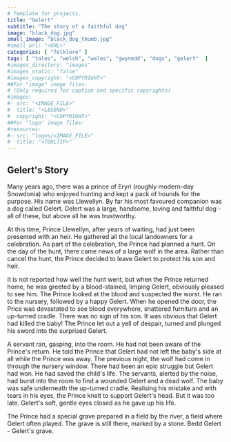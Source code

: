 ```yaml
---
# Template for projects.
title: "Gelert"
subtitle: "The story of a faithful dog"
image: "black_dog.jpg"
small_image: "black_dog_thumb.jpg"
#small_url: "<URL>"
categories: [ "folklore" ]
tags: [ "tales", "welsh", "wales", "gwynedd", "dogs", "gelert"  ]
#images_directory; "images"
#images_static: "false"
#images_copyright: "<COPYRIGHT>"
##For "image" image files:
# (Only required for caption and specific copyrights)
#images:
#- src: "<IMAGE_FILE>"
#  title: "<LEGEND>"
#  copyright: "<COPYRIGHT>"
##For "logo" image files:
#resources:
#- src: "logos/<IMAGE_FILE>"
#  title: "<TOOLTIP>"
---
```


## Gelert's Story

Many years ago, there was a prince of Eryri (roughly modern-day Snowdonia) who enjoyed hunting and kept a pack of hounds for the purpose. His name was Llewellyn. By far his most favoured companion was a dog called Gelert. Gelert was a large, handsome, loving and faithful dog - all of these, but above all he was trustworthy.
&nbsp; 


At this time, Prince Llewellyn, after years of waiting, had just been presented with an heir. He gathered all the local landowners for a celebration. As part of the celebration, the Prince had planned a hunt. On the day of the hunt, there came news of a large wolf in the area. Rather than cancel the hunt, the Prince decided to leave Gelert to protect his son and heir.
&nbsp;


It is not reported how well the hunt went, but when the Prince returned home, he was greeted by a blood-stained, limping Gelert, obviously pleased to see him. The Prince looked at the blood and suspected the worst. He ran to the nursery, followed by a happy Gelert. When he opened the door, the Price was devastated to see blood everywhere, shattered furniture and an up-turned cradle. There was no sign of his son. It was obvious that Gelert had killed the baby! The Prince let out a yell of despair, turned and plunged his sword into the surprised Gelert. 
&nbsp;


A servant ran, gasping, into the room. He had not been aware of the Prince's return. He told the Prince that Gelert had not left the baby's side at all while the Prince was away. The previous night, the wolf had come in through the nursery window. There had been an epic struggle but Gelert had won. He had saved the child's life. The servants, alerted by the noise, had burst into the room to find a wounded Gelert and a dead wolf. The baby was safe underneath the up-turned cradle. Realising his mistake and with tears in his eyes, the Prince knelt to support Gelert's head. But it was too late. Gelert's soft, gentle eyes closed as he gave up his life.
&nbsp;


The Prince had a special grave prepared in a field by the river, a field where Gelert often played. The grave is still there, marked by a stone. Bedd Gelert - Gelert's grave.